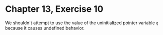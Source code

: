 # Chapter 13, Exercise 10

We shouldn't attempt to use the value of the uninitialized pointer variable `q`
because it causes undefined behavior.
